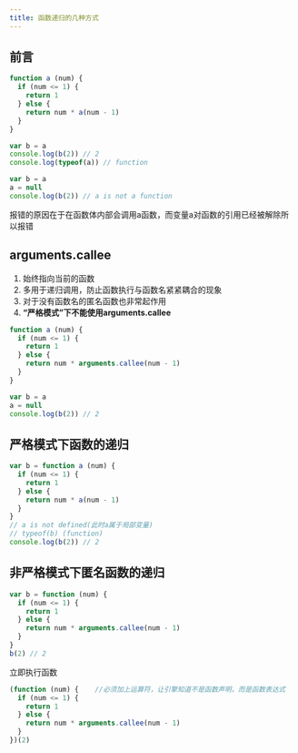 ```yaml
---
title: 函数递归的几种方式
---
```

## 前言

```javascript
function a (num) {
  if (num <= 1) {
    return 1
  } else {
    return num * a(num - 1)
  }
}
```

```javascript
var b = a
console.log(b(2)) // 2
console.log(typeof(a)) // function
```

```javascript
var b = a
a = null
console.log(b(2)) // a is not a function
```

报错的原因在于在函数体内部会调用a函数，而变量a对函数的引用已经被解除所以报错

## arguments.callee

1. 始终指向当前的函数
2. 多用于递归调用，防止函数执行与函数名紧紧耦合的现象
3. 对于没有函数名的匿名函数也非常起作用
4. **“严格模式”下不能使用arguments.callee**

```javascript
function a (num) {
  if (num <= 1) {
    return 1
  } else {
    return num * arguments.callee(num - 1)
  }
}
```

```javascript
var b = a
a = null
console.log(b(2)) // 2
```

## 严格模式下函数的递归

```javascript
var b = function a (num) {
  if (num <= 1) {
    return 1
  } else {
    return num * a(num - 1)
  }
}
// a is not defined(此时a属于局部变量)
// typeof(b) (function)
console.log(b(2)) // 2
```

## 非严格模式下匿名函数的递归

```javascript
var b = function (num) {
  if (num <= 1) {
    return 1
  } else {
    return num * arguments.callee(num - 1)
  }
}
b(2) // 2
```

立即执行函数

```javascript
(function (num) {    //必须加上运算符，让引擎知道不是函数声明，而是函数表达式
  if (num <= 1) {
    return 1
  } else {
    return num * arguments.callee(num - 1)
  }
})(2)
```
